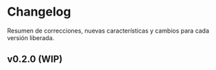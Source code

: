 # Changelog

Resumen de correcciones, nuevas características y cambios para cada versión liberada.

## v0.2.0 (WIP)
